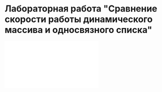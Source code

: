 # Лабораторная работа "Сравнение скорости работы динамического массива и односвязного списка"

![Описание и вывод к лабораторной работе](./Algorithm_Lab_work.pdf)
